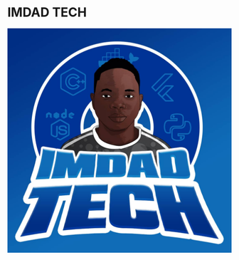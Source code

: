 <html>
    <head>
        <link type="text/css" rel="stylesheet" href="./Assets/CSS/imdadTech.css">
    </head>
  <body>
  <h1> IMDAD TECH</h1>
  <div class="image">
  <img src="Assets/imgs/WhatsApp Image 2021-03-21 at 21.25.09.jpeg" alt="logo Imdad Tech">
  </div>
  </body>
</html>  
  
